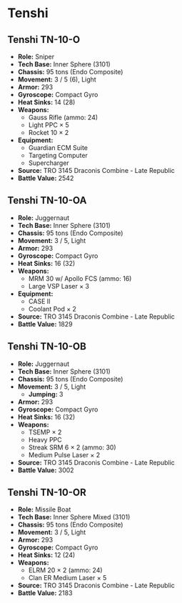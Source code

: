# Tenshi
## Tenshi TN-10-O
- **Role:** Sniper
- **Tech Base:** Inner Sphere (3101)
- **Chassis:** 95 tons (Endo Composite)
- **Movement:** 3 / 5 (6), Light
- **Armor:** 293
- **Gyroscope:** Compact Gyro
- **Heat Sinks:** 14 (28)
- **Weapons:**
  - Gauss Rifle (ammo: 24)
  - Light PPC × 5
  - Rocket 10 × 2
- **Equipment:**
  - Guardian ECM Suite
  - Targeting Computer
  - Supercharger
- **Source:** TRO 3145 Draconis Combine - Late Republic
- **Battle Value:** 2542

## Tenshi TN-10-OA
- **Role:** Juggernaut
- **Tech Base:** Inner Sphere (3101)
- **Chassis:** 95 tons (Endo Composite)
- **Movement:** 3 / 5, Light
- **Armor:** 293
- **Gyroscope:** Compact Gyro
- **Heat Sinks:** 16 (32)
- **Weapons:**
  - MRM 30 w/ Apollo FCS (ammo: 16)
  - Large VSP Laser × 3
- **Equipment:**
  - CASE II
  - Coolant Pod × 2
- **Source:** TRO 3145 Draconis Combine - Late Republic
- **Battle Value:** 1829

## Tenshi TN-10-OB
- **Role:** Juggernaut
- **Tech Base:** Inner Sphere (3101)
- **Chassis:** 95 tons (Endo Composite)
- **Movement:** 3 / 5, Light
  - **Jumping:** 3
- **Armor:** 293
- **Gyroscope:** Compact Gyro
- **Heat Sinks:** 16 (32)
- **Weapons:**
  - TSEMP × 2
  - Heavy PPC
  - Streak SRM 6 × 2 (ammo: 30)
  - Medium Pulse Laser × 2
- **Source:** TRO 3145 Draconis Combine - Late Republic
- **Battle Value:** 3002

## Tenshi TN-10-OR
- **Role:** Missile Boat
- **Tech Base:** Inner Sphere Mixed (3101)
- **Chassis:** 95 tons (Endo Composite)
- **Movement:** 3 / 5, Light
- **Armor:** 293
- **Gyroscope:** Compact Gyro
- **Heat Sinks:** 12 (24)
- **Weapons:**
  - ELRM 20 × 2 (ammo: 24)
  - Clan ER Medium Laser × 5
- **Source:** TRO 3145 Draconis Combine - Late Republic
- **Battle Value:** 2183

